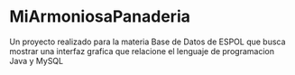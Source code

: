 # MiArmoniosaPanaderia
Un proyecto realizado para la materia Base de Datos de ESPOL que busca mostrar una interfaz grafica que relacione el lenguaje de programacion Java y MySQL
